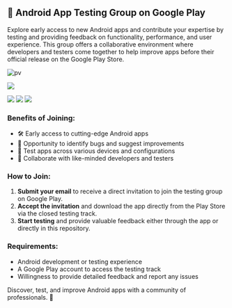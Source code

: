 ## 📱 Android App Testing Group on Google Play

Explore early access to new Android apps and contribute your expertise by testing and providing feedback on functionality, performance, and user experience. This group offers a collaborative environment where developers and testers come together to help improve apps before their official release on the Google Play Store.

<div align="start">

![pv](https://pageview.vercel.app/?github_user=AndroidWithRossyn/20-testers-google-play)

<a href="https://api.whatsapp.com/send?phone=+919694260426&text=Hello%20developers%20of%20Rossyn,%20I%20would%20like%20to%20become%20a%20tester%20of%20the%20new%20version%20of%20Your%20Products."><img src="https://img.shields.io/badge/Become Tester-PlayStore Apps-red"></a>

<a href="https://t.me/banrossyn" target="_blank"><img src="https://img.shields.io/badge/Telegram-26A5E4.svg?logo=Telegram&logoColor=white"></a>
<a href="https://wa.me/+919694260426/" target="_blank"><img src="https://img.shields.io/badge/WhatsApp-25D366.svg?logo=WhatsApp&logoColor=white"></a>
<a href="mailto:banrossyn@gmail.com"><img src="https://img.shields.io/badge/Gmail-EA4335.svg?logo=Gmail&logoColor=white"></a>

</div>

### Benefits of Joining:
- 🛠 Early access to cutting-edge Android apps
- 🐛 Opportunity to identify bugs and suggest improvements
- 📱 Test apps across various devices and configurations
- 🤝 Collaborate with like-minded developers and testers

### How to Join:
1. **Submit your email** to receive a direct invitation to join the testing group on Google Play.
2. **Accept the invitation** and download the app directly from the Play Store via the closed testing track.
3. **Start testing** and provide valuable feedback either through the app or directly in this repository.

### Requirements:
- Android development or testing experience
- A Google Play account to access the testing track
- Willingness to provide detailed feedback and report any issues

Discover, test, and improve Android apps with a community of professionals. 🚀
